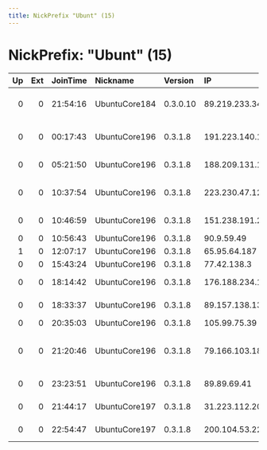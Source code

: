 ```yaml
---
title: NickPrefix "Ubunt" (15)
---
```


# NickPrefix: "Ubunt" (15)

|   Up |   Ext | JoinTime   | Nickname      | Version   | IP              | AS                                       | CC   |   ORp |   Dirp | OS    | Contact   |   eFamMembers |
|-----:|------:|:-----------|:--------------|:----------|:----------------|:-----------------------------------------|:-----|------:|-------:|:------|:----------|--------------:|
|    0 |     0 | 21:54:16   | UbuntuCore184 | 0.3.0.10  | 89.219.233.34   | Information Technology Company ITC       | ir   | 39045 |      0 | Linux | None      |             1 |
|    0 |     0 | 00:17:43   | UbuntuCore196 | 0.3.1.8   | 191.223.140.197 | Brasil Telecom S/A - Filial Distrito Fed | br   | 44653 |      0 | Linux | None      |             1 |
|    0 |     0 | 05:21:50   | UbuntuCore196 | 0.3.1.8   | 188.209.131.176 | Didehban Net Company PJS                 | ir   | 43651 |      0 | Linux | None      |             1 |
|    0 |     0 | 10:37:54   | UbuntuCore196 | 0.3.1.8   | 223.230.47.121  | Bharti Airtel Ltd., Telemedia Services   | in   | 38599 |      0 | Linux | None      |             1 |
|    0 |     0 | 10:46:59   | UbuntuCore196 | 0.3.1.8   | 151.238.191.246 | Aria Shatel Company Ltd                  | ir   | 38989 |      0 | Linux | None      |             1 |
|    0 |     0 | 10:56:43   | UbuntuCore196 | 0.3.1.8   | 90.9.59.49      | Orange                                   | fr   | 38397 |      0 | Linux | None      |             1 |
|    1 |     0 | 12:07:17   | UbuntuCore196 | 0.3.1.8   | 65.95.64.187    | Bell Canada                              | ca   | 37175 |      0 | Linux | None      |             1 |
|    0 |     0 | 15:43:24   | UbuntuCore196 | 0.3.1.8   | 77.42.138.3     | Libantelecom                             | lb   | 42323 |      0 | Linux | None      |             1 |
|    0 |     0 | 18:14:42   | UbuntuCore196 | 0.3.1.8   | 176.188.234.154 | Bouygues Telecom SA                      | fr   | 42323 |      0 | Linux | None      |             1 |
|    0 |     0 | 18:33:37   | UbuntuCore196 | 0.3.1.8   | 89.157.138.131  | NC Numericable S.A.                      | fr   | 39023 |      0 | Linux | None      |             1 |
|    0 |     0 | 20:35:03   | UbuntuCore196 | 0.3.1.8   | 105.99.75.39    | Telecom Algeria                          | dz   | 35189 |      0 | Linux | None      |             1 |
|    0 |     0 | 21:20:46   | UbuntuCore196 | 0.3.1.8   | 79.166.103.182  | Vodafone-panafon Hellenic Telecommunicat | gr   | 44211 |      0 | Linux | None      |             1 |
|    0 |     0 | 23:23:51   | UbuntuCore196 | 0.3.1.8   | 89.89.69.41     | Bouygues Telecom SA                      | fr   | 41305 |      0 | Linux | None      |             1 |
|    0 |     0 | 21:44:17   | UbuntuCore197 | 0.3.1.8   | 31.223.112.209  | TurkNet Iletisim Hizmetleri A.S          | tr   | 44935 |      0 | Linux | None      |             1 |
|    0 |     0 | 22:54:47   | UbuntuCore197 | 0.3.1.8   | 200.104.53.227  | VTR BANDA ANCHA S.A.                     | cl   | 43481 |      0 | Linux | None      |             1 |
